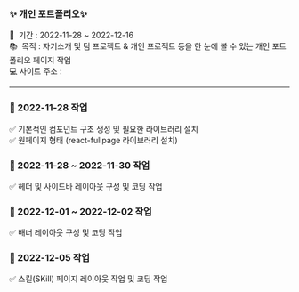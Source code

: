 ### ✨ 개인 포트폴리오✨
📅 &nbsp;기간 : 2022-11-28 ~ 2022-12-16 \
📚 &nbsp;목적 : 자기소개 및 팀 프로젝트 & 개인 프로젝트 등을 한 눈에 볼 수 있는 개인 포트폴리오 페이지 작업 \
💻 사이트 주소 : 
<hr/>


### 🌟 2022-11-28 작업
✅ 기본적인 컴포넌트 구조 생성 및 필요한 라이브러리 설치 \
✅ 원페이지 형태 (react-fullpage 라이브러리 설치)

### 🌟 2022-11-28 ~ 2022-11-30 작업
✅ 헤더 및 사이드바 레이아웃 구성 및 코딩 작업

### 🌟 2022-12-01 ~ 2022-12-02 작업
✅ 배너 레이아웃 구성 및 코딩 작업

### 🌟 2022-12-05 작업
✅ 스킬(SKill) 페이지 레이아웃 작업 및 코딩 작업